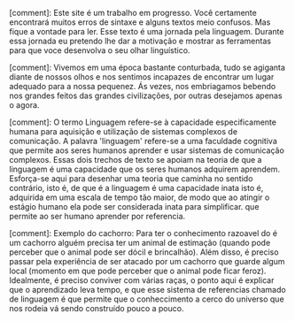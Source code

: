 [comment]: Este site é um trabalho em progresso. Você certamente encontrará muitos erros de sintaxe e alguns textos meio confusos. Mas fique a vontade para ler. Esse texto é uma jornada pela linguagem. Durante essa jornada eu pretendo lhe dar a motivação e mostrar as ferramentas para que voce desenvolva o seu olhar linguístico.

[comment]: Vivemos em uma época bastante conturbada, tudo se agiganta diante de nossos olhos e nos sentimos incapazes de encontrar um lugar adequado para a nossa pequenez. Ás vezes, nos embriagamos bebendo nos grandes feitos das grandes civilizações, por outras desejamos apenas o agora.

[comment]: O termo Linguagem refere-se à capacidade especificamente humana para aquisição e utilização de sistemas complexos de comunicação. A palavra 'linguagem' refere-se a uma faculdade cognitiva que permite aos seres humanos aprender e usar sistemas de comunicação complexos. Essas dois trechos de texto se apoiam na teoria de que a linguagem é uma capacidade que os seres humanos adquirem aprendem. Esforça-se aqui para desenhar uma teoria que caminha no sentido contrário, isto é, de que é a linguagem é uma capacidade inata isto é, adquirida em uma escala de tempo tão maior, de modo que ao atingir o estágio humano ela pode ser considerada inata para simplificar. que permite ao ser humano aprender por referencia.

[comment]: Exemplo do cachorro: Para ter o conhecimento razoavel do é um cachorro alguém precisa ter um animal de estimação (quando pode perceber que o animal pode ser dócil e brincalhão). Além disso, é preciso passar pela experiência de ser atacado por um cachorro que guarde algum local (momento em que pode perceber que o animal pode ficar feroz). Idealmente, é preciso conviver com várias raças, o ponto aqui é explicar que o aprendizado leva tempo, e que esse sistema de referencias chamado de linguagem é que permite que o conheccimento a cerco do universo que nos rodeia vá sendo construído pouco a pouco.